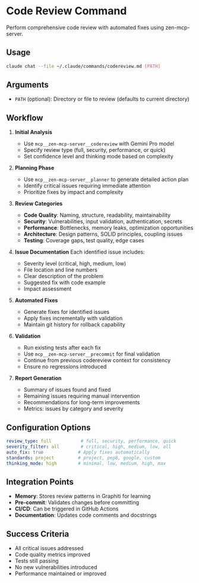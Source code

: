 # Code Review Command

Perform comprehensive code review with automated fixes using zen-mcp-server.

## Usage
```bash
claude chat --file ~/.claude/commands/codereview.md [PATH]
```

## Arguments
- `PATH` (optional): Directory or file to review (defaults to current directory)

## Workflow

1. **Initial Analysis**
   - Use `mcp__zen-mcp-server__codereview` with Gemini Pro model
   - Specify review type (full, security, performance, or quick)
   - Set confidence level and thinking mode based on complexity

2. **Planning Phase**
   - Use `mcp__zen-mcp-server__planner` to generate detailed action plan
   - Identify critical issues requiring immediate attention
   - Prioritize fixes by impact and complexity

3. **Review Categories**
   - **Code Quality**: Naming, structure, readability, maintainability
   - **Security**: Vulnerabilities, input validation, authentication, secrets
   - **Performance**: Bottlenecks, memory leaks, optimization opportunities
   - **Architecture**: Design patterns, SOLID principles, coupling issues
   - **Testing**: Coverage gaps, test quality, edge cases

4. **Issue Documentation**
   Each identified issue includes:
   - Severity level (critical, high, medium, low)
   - File location and line numbers
   - Clear description of the problem
   - Suggested fix with code example
   - Impact assessment

5. **Automated Fixes**
   - Generate fixes for identified issues
   - Apply fixes incrementally with validation
   - Maintain git history for rollback capability

6. **Validation**
   - Run existing tests after each fix
   - Use `mcp__zen-mcp-server__precommit` for final validation
   - Continue from previous codereview context for consistency
   - Ensure no regressions introduced

7. **Report Generation**
   - Summary of issues found and fixed
   - Remaining issues requiring manual intervention
   - Recommendations for long-term improvements
   - Metrics: issues by category and severity

## Configuration Options

```yaml
review_type: full           # full, security, performance, quick
severity_filter: all        # critical, high, medium, low, all
auto_fix: true             # Apply fixes automatically
standards: project         # project, pep8, google, custom
thinking_mode: high        # minimal, low, medium, high, max
```

## Integration Points

- **Memory**: Stores review patterns in Graphiti for learning
- **Pre-commit**: Validates changes before committing
- **CI/CD**: Can be triggered in GitHub Actions
- **Documentation**: Updates code comments and docstrings

## Success Criteria
- All critical issues addressed
- Code quality metrics improved
- Tests still passing
- No new vulnerabilities introduced
- Performance maintained or improved
